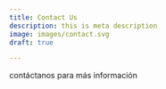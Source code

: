 ```yaml
---
title: Contact Us
description: this is meta description
image: images/contact.svg
draft: true

---
```

contáctanos para más información